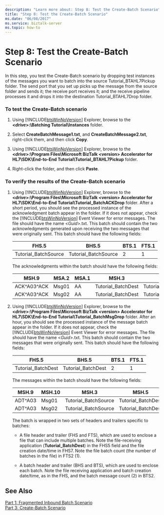 ```yaml
---
description: "Learn more about: Step 8: Test the Create-Batch Scenario"
title: "Step 8: Test the Create-Batch Scenario"
ms.date: "06/08/2017"
ms.service: biztalk-server
ms.topic: how-to
---
```

# Step 8: Test the Create-Batch Scenario
In this step, you test the Create-Batch scenario by dropping test instances of the messages you want to batch into the source Tutorial_BTAHL7Pickup folder. The send port that you set up picks up the message from the source folder and sends it; the receive port receives it; and the receive pipeline processes it and drops it into the destination Tutorial_BTAHL7Drop folder.  

### To test the Create-Batch scenario  

1. Using [!INCLUDE[btsWinNoVersion](../../includes/btswinnoversion-md.md)] Explorer, browse to the **\<*drive*\>:\Batching Tutorial\Instances** folder.  

2. Select **CreateBatchMessage1.txt**, and **CreateBatchMessage2.txt**, right-click them, and then click **Copy**.  

3. Using [!INCLUDE[btsWinNoVersion](../../includes/btswinnoversion-md.md)] Explorer, browse to the **\<*drive*\>:\Program Files\Microsoft BizTalk \<version\> Accelerator for HL7\SDK\End-to-End Tutorial\Tutorial_BTAHL7Pickup** folder.  

4. Right-click the folder, and then click **Paste**.  

### To verify the results of the Create-Batch scenario  

1. Using [!INCLUDE[btsWinNoVersion](../../includes/btswinnoversion-md.md)] Explorer, browse to the **\<*drive*\>:\Program Files\Microsoft BizTalk \<version\> Accelerator for HL7\SDK\End-to-End Tutorial\Tutorial_BatchACKDrop** folder. After a short period, you should see the processed instance of the acknowledgment batch appear in the folder. If it does not appear, check the [!INCLUDE[btsWinNoVersion](../../includes/btswinnoversion-md.md)] Event Viewer for error messages. The file should have the name \<*Guid*\>.txt. This batch should contain the two acknowledgments generated upon receiving the two messages that were originally sent. This batch should have the following fields:  

   |FHS.5|BHS.5|BTS.1|FTS.1|  
   |-----------|-----------|-----------|-----------|  
   |Tutorial_BatchSource|Tutorial_BatchSource|2|1|  

    The acknowledgments within the batch should have the following fields:  


   |    MSH.9    | MSA.2 | MSA.1 |       MSH.3        |        MSH.5         |
   |-------------|-------|-------|--------------------|----------------------|
   | ACK^A03^ACK | Msg01 |  AA   | Tutorial_BatchDest | Tutorial_BatchSource |
   | ACK^A03^ACK | Msg02 |  AA   | Tutorial_BatchDest | Tutorial_BatchSource |


2. Using [!INCLUDE[btsWinNoVersion](../../includes/btswinnoversion-md.md)] Explorer, browse to the **\<*drive*\>:\Program Files\Microsoft BizTalk \<version\> Accelerator for HL7\SDK\End-to-End Tutorial\Tutorial_BatchMsgDrop** folder. After an hour, you should see the processed instance of the message batch appear in the folder. If it does not appear, check the [!INCLUDE[btsWinNoVersion](../../includes/btswinnoversion-md.md)] Event Viewer for error messages. The file should have the name \<*Guid*\>.txt. This batch should contain the two messages that were originally sent. This batch should have the following fields:  

   |FHS.5|BHS.5|BTS.1|FTS.1|  
   |-----------|-----------|-----------|-----------|  
   |Tutorial_BatchDest|Tutorial_BatchDest|2|1|  

    The messages within the batch should have the following fields:  

   |MSH.9|MSH.10|MSH.3|MSH.5|  
   |-----------|------------|-----------|-----------|  
   |ADT^A03|Msg01|Tutorial_BatchSource|Tutorial_BatchDest|  
   |ADT^A03|Msg02|Tutorial_BatchSource|Tutorial_BatchDest|  

    The batch is wrapped in two sets of headers and trailers specific to batches:  

   -   A file header and trailer (FHS and FTS), which are used to enclose a file that can include multiple batches. Note the file-receiving application (**Tutorial_BatchDest**) in the FHS5 field and the file creation date/time in FHS7. Note the file batch count (the number of batches in the file) in FTS2 (1).  

   -   A batch header and trailer (BHS and BTS), which are used to enclose each batch. Note the file receiving application and batch creation date/time, as in the FHS, and the batch message count (2) in BTS2.  

## See Also  
 [Part 1: Fragmented Inbound Batch Scenario](../../adapters-and-accelerators/accelerator-hl7/part-1-fragmented-inbound-batch-scenario.md)   
 [Part 3: Create-Batch Scenario](../../adapters-and-accelerators/accelerator-hl7/part-3-create-batch-scenario.md)
